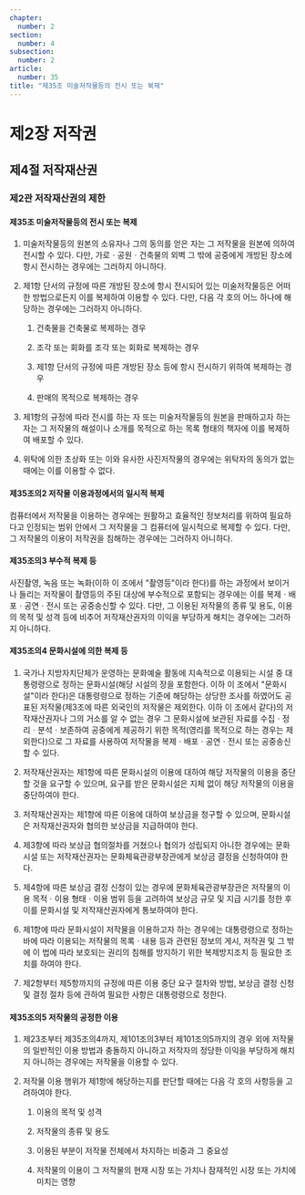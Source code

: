 ```yaml
---
chapter:
  number: 2
section:
  number: 4
subsection:
  number: 2
article:
  number: 35
title: "제35조 미술저작물등의 전시 또는 복제"
---
```


# 제2장 저작권

## 제4절 저작재산권

### 제2관 저작재산권의 제한

#### 제35조 미술저작물등의 전시 또는 복제

1. 미술저작물등의 원본의 소유자나 그의 동의를 얻은 자는 그 저작물을 원본에 의하여 전시할 수 있다. 다만, 가로ㆍ공원ㆍ건축물의 외벽 그 밖에 공중에게 개방된 장소에 항시 전시하는 경우에는 그러하지 아니하다.

2. 제1항 단서의 규정에 따른 개방된 장소에 항시 전시되어 있는 미술저작물등은 어떠한 방법으로든지 이를 복제하여 이용할 수 있다. 다만, 다음 각 호의 어느 하나에 해당하는 경우에는 그러하지 아니하다.

    1. 건축물을 건축물로 복제하는 경우

    2. 조각 또는 회화를 조각 또는 회화로 복제하는 경우

    3. 제1항 단서의 규정에 따른 개방된 장소 등에 항시 전시하기 위하여 복제하는 경우

    4. 판매의 목적으로 복제하는 경우

3. 제1항의 규정에 따라 전시를 하는 자 또는 미술저작물등의 원본을 판매하고자 하는 자는 그 저작물의 해설이나 소개를 목적으로 하는 목록 형태의 책자에 이를 복제하여 배포할 수 있다.

4. 위탁에 의한 초상화 또는 이와 유사한 사진저작물의 경우에는 위탁자의 동의가 없는 때에는 이를 이용할 수 없다.

#### 제35조의2 저작물 이용과정에서의 일시적 복제

컴퓨터에서 저작물을 이용하는 경우에는 원활하고 효율적인 정보처리를 위하여 필요하다고 인정되는 범위 안에서 그 저작물을 그 컴퓨터에 일시적으로 복제할 수 있다. 다만, 그 저작물의 이용이 저작권을 침해하는 경우에는 그러하지 아니하다.

#### 제35조의3 부수적 복제 등

사진촬영, 녹음 또는 녹화(이하 이 조에서 "촬영등"이라 한다)를 하는 과정에서 보이거나 들리는 저작물이 촬영등의 주된 대상에 부수적으로 포함되는 경우에는 이를 복제ㆍ배포ㆍ공연ㆍ전시 또는 공중송신할 수 있다. 다만, 그 이용된 저작물의 종류 및 용도, 이용의 목적 및 성격 등에 비추어 저작재산권자의 이익을 부당하게 해치는 경우에는 그러하지 아니하다.

#### 제35조의4 문화시설에 의한 복제 등

1. 국가나 지방자치단체가 운영하는 문화예술 활동에 지속적으로 이용되는 시설 중 대통령령으로 정하는 문화시설(해당 시설의 장을 포함한다. 이하 이 조에서 "문화시설"이라 한다)은 대통령령으로 정하는 기준에 해당하는 상당한 조사를 하였어도 공표된 저작물(제3조에 따른 외국인의 저작물은 제외한다. 이하 이 조에서 같다)의 저작재산권자나 그의 거소를 알 수 없는 경우 그 문화시설에 보관된 자료를 수집ㆍ정리ㆍ분석ㆍ보존하여 공중에게 제공하기 위한 목적(영리를 목적으로 하는 경우는 제외한다)으로 그 자료를 사용하여 저작물을 복제ㆍ배포ㆍ공연ㆍ전시 또는 공중송신할 수 있다.

2. 저작재산권자는 제1항에 따른 문화시설의 이용에 대하여 해당 저작물의 이용을 중단할 것을 요구할 수 있으며, 요구를 받은 문화시설은 지체 없이 해당 저작물의 이용을 중단하여야 한다.

3. 저작재산권자는 제1항에 따른 이용에 대하여 보상금을 청구할 수 있으며, 문화시설은 저작재산권자와 협의한 보상금을 지급하여야 한다.

4. 제3항에 따라 보상금 협의절차를 거쳤으나 협의가 성립되지 아니한 경우에는 문화시설 또는 저작재산권자는 문화체육관광부장관에게 보상금 결정을 신청하여야 한다.

5. 제4항에 따른 보상금 결정 신청이 있는 경우에 문화체육관광부장관은 저작물의 이용 목적ㆍ이용 형태ㆍ이용 범위 등을 고려하여 보상금 규모 및 지급 시기를 정한 후 이를 문화시설 및 저작재산권자에게 통보하여야 한다.

6. 제1항에 따라 문화시설이 저작물을 이용하고자 하는 경우에는 대통령령으로 정하는 바에 따라 이용되는 저작물의 목록ㆍ내용 등과 관련된 정보의 게시, 저작권 및 그 밖에 이 법에 따라 보호되는 권리의 침해를 방지하기 위한 복제방지조치 등 필요한 조치를 하여야 한다.

7. 제2항부터 제5항까지의 규정에 따른 이용 중단 요구 절차와 방법, 보상금 결정 신청 및 결정 절차 등에 관하여 필요한 사항은 대통령령으로 정한다.

#### 제35조의5 저작물의 공정한 이용

1. 제23조부터 제35조의4까지, 제101조의3부터 제101조의5까지의 경우 외에 저작물의 일반적인 이용 방법과 충돌하지 아니하고 저작자의 정당한 이익을 부당하게 해치지 아니하는 경우에는 저작물을 이용할 수 있다.

2. 저작물 이용 행위가 제1항에 해당하는지를 판단할 때에는 다음 각 호의 사항등을 고려하여야 한다.

    1. 이용의 목적 및 성격

    2. 저작물의 종류 및 용도

    3. 이용된 부분이 저작물 전체에서 차지하는 비중과 그 중요성

    4. 저작물의 이용이 그 저작물의 현재 시장 또는 가치나 잠재적인 시장 또는 가치에 미치는 영향
